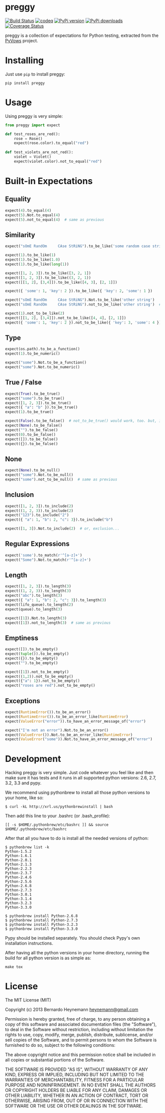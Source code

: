 preggy
======

[![Build Status](https://travis-ci.org/heynemann/preggy.png?branch=master)](https://travis-ci.org/heynemann/preggy) [![codeq](https://codeq.io/github/heynemann/preggy/badges/master.png)](https://codeq.io/github/heynemann/preggy/branches/master)
[![PyPi version](https://pypip.in/v/preggy/badge.png)](https://crate.io/packages/preggy/)
[![PyPi downloads](https://pypip.in/d/preggy/badge.png)](https://crate.io/packages/preggy/)
[![Coverage Status](https://coveralls.io/repos/heynemann/preggy/badge.png?branch=master)](https://coveralls.io/r/heynemann/preggy?branch=master)

preggy is a collection of expectations for Python testing, extracted from the [PyVows](http://pyvows.org) project.


Installing
==========

Just use `pip` to install preggy:

    pip install preggy


Usage
=====

Using preggy is very simple:

```python
from preggy import expect

def test_roses_are_red():
    rose = Rose()
    expect(rose.color).to_equal("red")
    
def test_violets_are_not_red():
    violet = Violet()
    expect(violet.color).not_to_equal("red")
```


Built-in Expectations
=====================


Equality
--------

```python
expect(4).to_equal(4)
expect(5).Not.to_equal(4)
expect(5).not_to_equal(4)  # same as previous
```


Similarity
----------

```python
expect("sOmE RandOm     CAse StRiNG").to_be_like('some random case string')

expect(1).to_be_like(1)
expect(1).to_be_like(1.0)
expect(1).to_be_like(long(1))

expect([1, 2, 3]).to_be_like([3, 2, 1])
expect([1, 2, 3]).to_be_like((3, 2, 1))
expect([[1, 2], [3,4]]).to_be_like([4, 3], [2, 1]])

expect({ 'some': 1, 'key': 2 }).to_be_like({ 'key': 2, 'some': 1 })

expect("sOmE RandOm     CAse StRiNG").Not.to_be_like('other string')
expect("sOmE RandOm     CAse StRiNG").not_to_be_like('other string')  # same as previous

expect(1).not_to_be_like(2)
expect([[1, 2], [3,4]]).not_to_be_like([4, 4], [2, 1]])
expect({ 'some': 1, 'key': 2 }).not_to_be_like({ 'key': 3, 'some': 4 })
```


Type
----

```python
expect(os.path).to_be_a_function()
expect(1).to_be_numeric()

expect("some").Not.to_be_a_function()
expect("some").Not.to_be_numeric()
```


True / False
------------

```python
expect(True).to_be_true()
expect("some").to_be_true()
expect([1, 2, 3]).to_be_true()
expect({ "a": "b" }).to_be_true()
expect(1).to_be_true()

expect(False).to_be_false()  # not_to_be_true() would work, too. but, it's so...eww
expect(None).to_be_false()
expect("").to_be_false()
expect(0).to_be_false()
expect([]).to_be_false()
expect({}).to_be_false()
```


None
----

```python
expect(None).to_be_null()
expect("some").Not.to_be_null()
expect("some").not_to_be_null()  # same as previous
```


Inclusion
---------

```python
expect([1, 2, 3]).to_include(2)
expect((1, 2, 3)).to_include(2)
expect("123").to_include("2")
expect({ "a": 1, "b": 2, "c": 3}).to_include("b")

expect([1, 3]).Not.to_include(2)  # or, exclusion...
```


Regular Expressions
-------------------

```python
expect('some').to_match(r'^[a-z]+')
expect("Some").Not.to_match(r'^[a-z]+')
```


Length
------

```python
expect([1, 2, 3]).to_length(3)
expect((1, 2, 3)).to_length(3)
expect("abc").to_length(3)
expect({ "a": 1, "b": 2, "c": 3}).to_length(3)
expect(lifo_queue).to_length(2)
expect(queue).to_length(3)

expect([1]).Not.to_length(3)
expect([1]).not_to_length(3)  # same as previous
```


Emptiness
---------

```python
expect([]).to_be_empty()
expect(tuple()).to_be_empty()
expect({}).to_be_empty()
expect("").to_be_empty()

expect([1]).not_to_be_empty()
expect((1,2)).not_to_be_empty()
expect({"a": 1}).not_to_be_empty()
expect("roses are red").not_to_be_empty()
```


Exceptions
----------

```python
expect(RuntimeError()).to_be_an_error() 
expect(RuntimeError()).to_be_an_error_like(RuntimeError)
expect(ValueError("error")).to_have_an_error_message_of("error")

expect("I'm not an error").Not.to_be_an_error()
expect(ValueError()).Not.to_be_an_error_like(RuntimeError)
expect(ValueError("some")).Not.to_have_an_error_message_of("error")
```


Development
===========

Hacking preggy is very simple. Just code whatever you feel like and then make sure it has tests and it runs in all supported python versions: 2.6, 2.7, 3.2, 3.3 and pypy.

We recommend using pythonbrew to install all those python versions to your home, like so:

    $ curl -kL http://xrl.us/pythonbrewinstall | bash

Then add this line to your .bashrc (or .bash_profile):

    [[ -s $HOME/.pythonbrew/etc/bashrc ]] && source $HOME/.pythonbrew/etc/bashrc

After that all you have to do is install all the needed versions of python:

    $ pythonbrew list -k
    Python-1.5.2
    Python-1.6.1
    Python-2.0.1
    Python-2.1.3
    Python-2.2.3
    Python-2.3.7
    Python-2.4.6
    Python-2.5.6
    Python-2.6.8
    Python-2.7.3
    Python-3.0.1
    Python-3.1.4
    Python-3.2.3
    Python-3.3.0

    $ pythonbrew install Python-2.6.8
    $ pythonbrew install Python-2.7.3
    $ pythonbrew install Python-3.2.3
    $ pythonbrew install Python-3.3.0

Pypy should be installed separately. You should check Pypy's own installation instructions.

After having all the python versions in your home directory, running the build for all python version is as simple as:

    make tox


License
=======

The MIT License (MIT)

Copyright (c) 2013 Bernardo Heynemann <heynemann@gmail.com>

Permission is hereby granted, free of charge, to any person obtaining a copy
of this software and associated documentation files (the "Software"), to deal
in the Software without restriction, including without limitation the rights
to use, copy, modify, merge, publish, distribute, sublicense, and/or sell
copies of the Software, and to permit persons to whom the Software is
furnished to do so, subject to the following conditions:

The above copyright notice and this permission notice shall be included in
all copies or substantial portions of the Software.

THE SOFTWARE IS PROVIDED "AS IS", WITHOUT WARRANTY OF ANY KIND, EXPRESS OR
IMPLIED, INCLUDING BUT NOT LIMITED TO THE WARRANTIES OF MERCHANTABILITY,
FITNESS FOR A PARTICULAR PURPOSE AND NONINFRINGEMENT. IN NO EVENT SHALL THE
AUTHORS OR COPYRIGHT HOLDERS BE LIABLE FOR ANY CLAIM, DAMAGES OR OTHER
LIABILITY, WHETHER IN AN ACTION OF CONTRACT, TORT OR OTHERWISE, ARISING FROM,
OUT OF OR IN CONNECTION WITH THE SOFTWARE OR THE USE OR OTHER DEALINGS IN
THE SOFTWARE.
